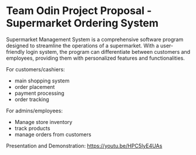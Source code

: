 # Team Odin Project Proposal - Supermarket Ordering System

Supermarket Management System is a comprehensive software program designed to streamline the operations of a supermarket. With a user-friendly login system, the program can differentiate between customers and employees, providing them with personalized features and functionalities.

For customers/cashiers:
  - main shopping system
  - order placement
  - payment processing
  - order tracking

For admins/employees:
  - Manage store inventory
  - track products
  - manage orders from customers

Presentation and Demonstration:
https://youtu.be/HPC5IyE4UAs
